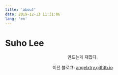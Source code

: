 ```yaml
---
title: 'about'
date: 2019-12-13 11:31:06
lang: 'en'
---
```


# Suho Lee

<div align="center">

만드는게 재밌다.

이전 블로그: <a href="https://angelxtry.github.io/">angelxtry.githtb.io</a>

</div>
